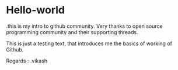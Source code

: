 # Hello-world
.this is my intro to github community. Very thanks to open source programming community and their supporting threads.

This is just a testing text, that introduces me the basics of working of Github.


Regards :
.vikash
